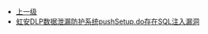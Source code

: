 * [上一级](docs/wy876_poc/)
* [虹安DLP数据泄漏防护系统pushSetup.do存在SQL注入漏洞](docs/wy876_poc/%E8%99%B9%E5%AE%89/%E8%99%B9%E5%AE%89DLP%E6%95%B0%E6%8D%AE%E6%B3%84%E6%BC%8F%E9%98%B2%E6%8A%A4%E7%B3%BB%E7%BB%9FpushSetup.do%E5%AD%98%E5%9C%A8SQL%E6%B3%A8%E5%85%A5%E6%BC%8F%E6%B4%9E.md)
